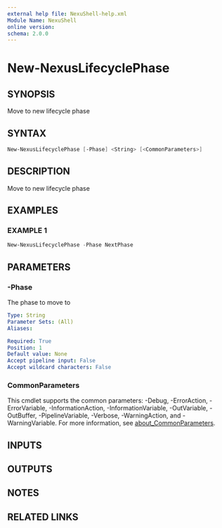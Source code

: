 ```yaml
---
external help file: NexuShell-help.xml
Module Name: NexuShell
online version:
schema: 2.0.0
---
```


# New-NexusLifecyclePhase

## SYNOPSIS

Move to new lifecycle phase

## SYNTAX

```powershell
New-NexusLifecyclePhase [-Phase] <String> [<CommonParameters>]
```

## DESCRIPTION

Move to new lifecycle phase

## EXAMPLES

### EXAMPLE 1

```powershell
New-NexusLifecyclePhase -Phase NextPhase
```

## PARAMETERS

### -Phase

The phase to move to

```yaml
Type: String
Parameter Sets: (All)
Aliases:

Required: True
Position: 1
Default value: None
Accept pipeline input: False
Accept wildcard characters: False
```

### CommonParameters

This cmdlet supports the common parameters: -Debug, -ErrorAction, -ErrorVariable, -InformationAction, -InformationVariable, -OutVariable, -OutBuffer, -PipelineVariable, -Verbose, -WarningAction, and -WarningVariable. For more information, see [about_CommonParameters](http://go.microsoft.com/fwlink/?LinkID=113216).

## INPUTS

## OUTPUTS

## NOTES

## RELATED LINKS
